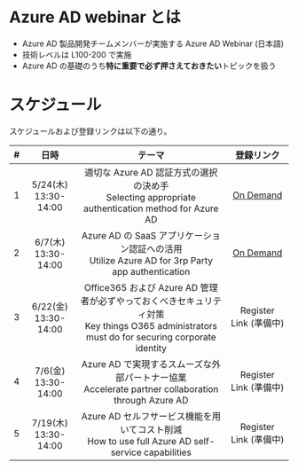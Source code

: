 # Azure AD webinar とは
- Azure AD 製品開発チームメンバーが実施する Azure AD Webinar (日本語)
- 技術レベルは L100-200 で実施
- Azure AD の基礎のうち**特に重要で必ず押さえておきたい**トピックを扱う

# スケジュール
スケジュールおよび登録リンクは以下の通り。<br>


| # |           日時          |                                                                     テーマ                                                                     |                                                                登録リンク                                                               |
|:-:|:-----------------------:|:----------------------------------------------------------------------------------------------------------------------------------------------:|:---------------------------------------------------------------------------------------------------------------------------------------:|
| 1 | 5/24(木)<br>13:30-14:00 | 適切な Azure AD 認証方式の選択の決め手<br>Selecting appropriate authentication method for Azure AD                                             | [On Demand](https://resources.office.com/en-landing-ondemand-CO-M365-CSD-WBNR-FY18-05May-10-Azure-AD-Option-1-MCW0006598.html)          |
| 2 | 6/7(木) <br>13:30-14:00 | Azure AD の SaaS アプリケーション認証への活用<br>Utilize Azure AD for 3rp Party app authentication                                             | [On Demand](https://resources.office.com/ja-jp-landing-ondemand-CO-M365-CSD-WBNR-FY18-06June-7-JPN--SaaS-June-Option-1-MCW0007154.html) |
| 3 | 6/22(金)<br>13:30-14:00 | Office365 および Azure AD 管理者が必ずやっておくべきセキュリティ対策<br>Key things O365 administrators must do for securing corporate identity | Register Link (準備中)                                                                                                                  |
| 4 | 7/6(金)<br>13:30-14:00  | Azure AD で実現するスムーズな外部パートナー協業<br>Accelerate partner collaboration through Azure AD                                           | Register Link (準備中)                                                                                                                  |
| 5 | 7/19(木)<br>13:30-14:00 | Azure AD セルフサービス機能を用いてコスト削減<br>How to use full Azure AD self-service capabilities                                            | Register Link (準備中)                                                                                                                  |